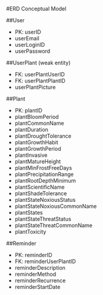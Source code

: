 #ERD Conceptual Model

##User
- PK: userID
- userEmail
- userLoginID
- userPassword

##UserPlant (weak entity)
- FK: userPlantUserID
- FK: userPlantPlantID
- userPlantPicture

##Plant
- PK: plantID
- plantBloomPeriod
- plantCommonName
- plantDuration
- plantDroughtTolerance
- plantGrowthHabit
- plantGrowthPeriod
- plantInvasive
- plantMatureHeight
- plantMinFrostFreeDays
- plantPrecipitationRange
- plantRootDepthMinimum
- plantScientificName
- plantShadeTolerance
- plantStateNoxiousStatus
- plantStateNoxiousCommonName
- plantStates
- plantStateThreatStatus
- plantStateThreatCommonName
- plantToxicity

##Reminder
- PK: reminderID
- FK: reminderUserPlantID
- reminderDescription
- reminderMethod
- reminderRecurrence
- reminderStartDate